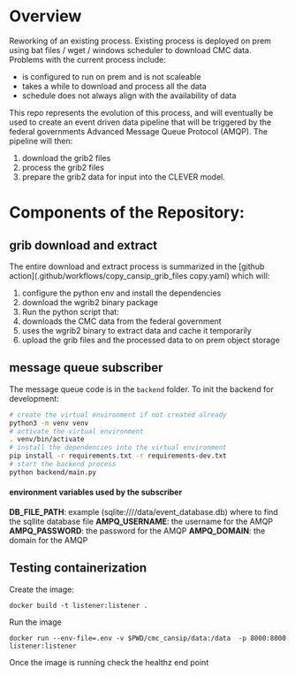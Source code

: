 # Overview

Reworking of an existing process.  Existing process is deployed on prem using
bat files / wget / windows scheduler to download CMC data.  Problems with the
current process include:

* is configured to run on prem and is not scaleable
* takes a while to download and process all the data
* schedule does not always align with the availability of data

This repo represents the evolution of this process, and will eventually be used
to create an event driven data pipeline that will be triggered by the federal
governments Advanced Message Queue Protocol (AMQP).  The pipeline will then:

1. download the grib2 files
1. process the grib2 files
1. prepare the grib2 data for input into the CLEVER model.

# Components of the Repository:

## grib download and extract

The entire download and extract process is summarized in the [github action](.github/workflows/copy_cansip_grib_files copy.yaml)
which will:

1. configure the python env and install the dependencies
1. download the wgrib2 binary package
1. Run the python script that:
  1. downloads the CMC data from the federal government
  1. uses the wgrib2 binary to extract data and cache it temporarily
  1. upload the grib files and the processed data to on prem object
     storage

## message queue subscriber

The message queue code is in the `backend` folder.  To init the backend for
development:

``` bash
# create the virtual environment if not created already
python3 -m venv venv
# activate the virtual environment
. venv/bin/activate
# install the dependencies into the virtual environment
pip install -r requirements.txt -r requirements-dev.txt
# start the backend process
python backend/main.py
```

#### environment variables used by the subscriber

**DB_FILE_PATH**: example (sqlite:////data/event_database.db) where to find the sqllite database file
**AMPQ_USERNAME**: the username for the AMQP
**AMPQ_PASSWORD**: the password for the AMQP
**AMPQ_DOMAIN**: the domain for the AMQP

## Testing containerization

Create the image:

`docker build -t listener:listener .`

Run the image

`docker run --env-file=.env -v $PWD/cmc_cansip/data:/data  -p 8000:8000 listener:listener`

Once the image is running check the healthz end point
